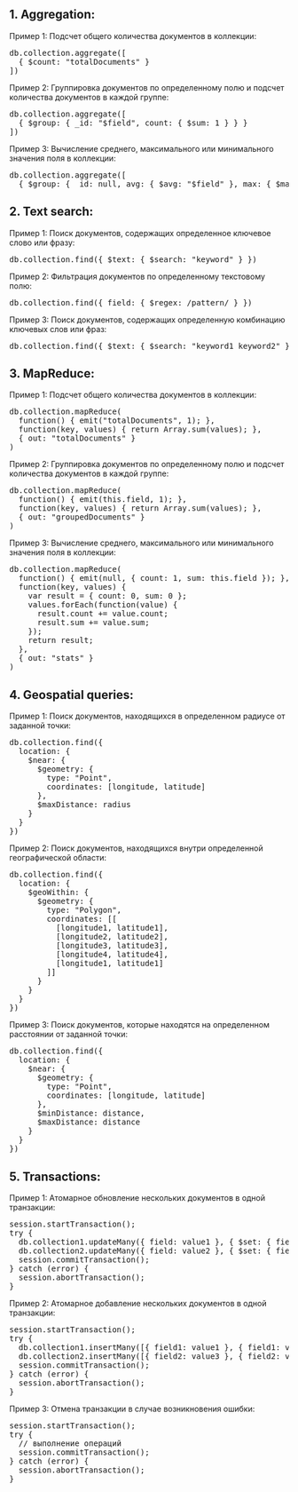 ## 1. Aggregation:
Пример 1: Подсчет общего количества документов в коллекции:
<pre>
db.collection.aggregate([
  { $count: "totalDocuments" }
])
</pre>

Пример 2: Группировка документов по определенному полю и подсчет количества документов в каждой группе:
<pre>
db.collection.aggregate([
  { $group: { _id: "$field", count: { $sum: 1 } } }
])
</pre>

Пример 3: Вычисление среднего, максимального или минимального значения поля в коллекции:
<pre>
db.collection.aggregate([
  { $group: { _id: null, avg: { $avg: "$field" }, max: { $max: "$field" }, min: { $min: "$field" } } }
</pre>

## 2. Text search:
Пример 1: Поиск документов, содержащих определенное ключевое слово или фразу:
<pre>
db.collection.find({ $text: { $search: "keyword" } })
</pre>
Пример 2: Фильтрация документов по определенному текстовому полю:
<pre>
db.collection.find({ field: { $regex: /pattern/ } })
</pre>
Пример 3: Поиск документов, содержащих определенную комбинацию ключевых слов или фраз:
<pre>
db.collection.find({ $text: { $search: "keyword1 keyword2" } })
</pre>

## 3. MapReduce:
Пример 1: Подсчет общего количества документов в коллекции:
<pre>
db.collection.mapReduce(
  function() { emit("totalDocuments", 1); },
  function(key, values) { return Array.sum(values); },
  { out: "totalDocuments" }
)
</pre>
Пример 2: Группировка документов по определенному полю и подсчет количества документов в каждой группе:
<pre>
db.collection.mapReduce(
  function() { emit(this.field, 1); },
  function(key, values) { return Array.sum(values); },
  { out: "groupedDocuments" }
)
</pre>
Пример 3: Вычисление среднего, максимального или минимального значения поля в коллекции:
<pre>
db.collection.mapReduce(
  function() { emit(null, { count: 1, sum: this.field }); },
  function(key, values) {
    var result = { count: 0, sum: 0 };
    values.forEach(function(value) {
      result.count += value.count;
      result.sum += value.sum;
    });
    return result;
  },
  { out: "stats" }
)
</pre>

## 4. Geospatial queries:
Пример 1: Поиск документов, находящихся в определенном радиусе от заданной точки:
<pre>
db.collection.find({
  location: {
    $near: {
      $geometry: {
        type: "Point",
        coordinates: [longitude, latitude]
      },
      $maxDistance: radius
    }
  }
})
</pre>
Пример 2: Поиск документов, находящихся внутри определенной географической области:
<pre>
db.collection.find({
  location: {
    $geoWithin: {
      $geometry: {
        type: "Polygon",
        coordinates: [[
          [longitude1, latitude1],
          [longitude2, latitude2],
          [longitude3, latitude3],
          [longitude4, latitude4],
          [longitude1, latitude1]
        ]]
      }
    }
  }
})
</pre>
Пример 3: Поиск документов, которые находятся на определенном расстоянии от заданной точки:
<pre>
db.collection.find({
  location: {
    $near: {
      $geometry: {
        type: "Point",
        coordinates: [longitude, latitude]
      },
      $minDistance: distance,
      $maxDistance: distance
    }
  }
})
</pre>

## 5. Transactions:
Пример 1: Атомарное обновление нескольких документов в одной транзакции:
<pre>
session.startTransaction();
try {
  db.collection1.updateMany({ field: value1 }, { $set: { field: newValue1 } });
  db.collection2.updateMany({ field: value2 }, { $set: { field: newValue2 } });
  session.commitTransaction();
} catch (error) {
  session.abortTransaction();
}
</pre>
Пример 2: Атомарное добавление нескольких документов в одной транзакции:
<pre>
session.startTransaction();
try {
  db.collection1.insertMany([{ field1: value1 }, { field1: value2 }]);
  db.collection2.insertMany([{ field2: value3 }, { field2: value4 }]);
  session.commitTransaction();
} catch (error) {
  session.abortTransaction();
}
</pre>
Пример 3: Отмена транзакции в случае возникновения ошибки:
<pre>
session.startTransaction();
try {
  // выполнение операций
  session.commitTransaction();
} catch (error) {
  session.abortTransaction();
}
</pre>